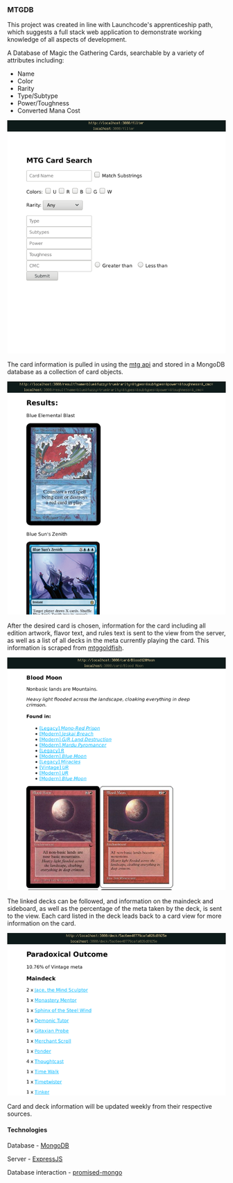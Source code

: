 ### MTGDB
This project was created in line with Launchcode's apprenticeship path, which suggests a full stack web application to demonstrate working knowledge of all aspects of development.

A Database of Magic the Gathering Cards, searchable by a variety of attributes including:
* Name
* Color
* Rarity
* Type/Subtype
* Power/Toughness
* Converted Mana Cost

![filter page](docs/main_search.png)

The card information is pulled in using the [mtg api](https://docs.magicthegathering.io/) and stored in a MongoDB database as a collection of card objects.

![search results](docs/search_results.png)

After the desired card is chosen, information for the card including all edition artwork, flavor text, and rules text is sent to the view from the server, 
as well as a list of all decks in the meta currently playing the card. This information is scraped from [mtggoldfish](http://www.mtggoldfish.com).

![card view](docs/card_view.png)

The linked decks can be followed, and information on the maindeck and sideboard, as well as the percentage of the meta taken by the deck, is sent to the view.
Each card listed in the deck leads back to a card view for more information on the card.

![deck view](docs/deck_view.png)

Card and deck information will be updated weekly from their respective sources.

#### Technologies
Database - [MongoDB](https://github.com/mafintosh/mongojs)

Server - [ExpressJS](https://expressjs.com/)

Database interaction - [promised-mongo](https://github.com/gordonmleigh/promised-mongo)
